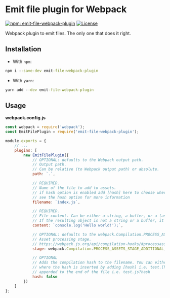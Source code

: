 # Emit file plugin for Webpack

[![npm: emit-file-webpack-plugin][1]][2]
[![License][3]][4]

Webpack plugin to emit files. The only one that does it right.

## Installation

- With `npm`:
```cmd
npm i --save-dev emit-file-webpack-plugin
```

- With `yarn`:
```cmd
yarn add --dev emit-file-webpack-plugin
```

## Usage

**webpack.config.js**

```js
const webpack = require('webpack');
const EmitFilePlugin = require('emit-file-webpack-plugin');

module.exports = {
    // ...
    plugins: [
        new EmitFilePlugin({
            // OPTIONAL: defaults to the Webpack output path.
            // Output path.
            // Can be relative (to Webpack output path) or absolute.
            path: `.`,

            // REQUIRED.
            // Name of the file to add to assets.
            // if hash option is enabled add [hash] here to choose where to insert the compilation hash
            // see the hash option for more information
            filename: `index.js`,

            // REQUIRED.
            // File content. Can be either a string, a buffer, or a (asynchronous) function.
            // If the resulting object is not a string or a buffer, it will be converted to JSON.
            content: `console.log('Hello world!');`,

            // OPTIONAL: defaults to the webpack.Compilation.PROCESS_ASSETS_STAGE_ADDITIONAL.
            // Asset processing stage.
            // https://webpack.js.org/api/compilation-hooks/#processassets
            stage: webpack.Compilation.PROCESS_ASSETS_STAGE_ADDITIONAL,

            // OPTIONAL
            // Adds the compilation hash to the filename. You can either choose within the filename
            // where the hash is inserted by adding [hash] i.e. test.[hash].js or the hash will be
            // appended to the end of the file i.e. test.js?hash
            hash: false
        })
    ]
};
```

[1]: https://img.shields.io/npm/v/emit-file-webpack-plugin?cacheSeconds=3600
[2]: https://www.npmjs.com/package/emit-file-webpack-plugin

[3]: https://img.shields.io/github/license/Kir-Antipov/emit-file-webpack-plugin.svg?style=flat&label=License&cacheSeconds=36000
[4]: https://raw.githubusercontent.com/Kir-Antipov/emit-file-webpack-plugin/master/LICENSE.md
